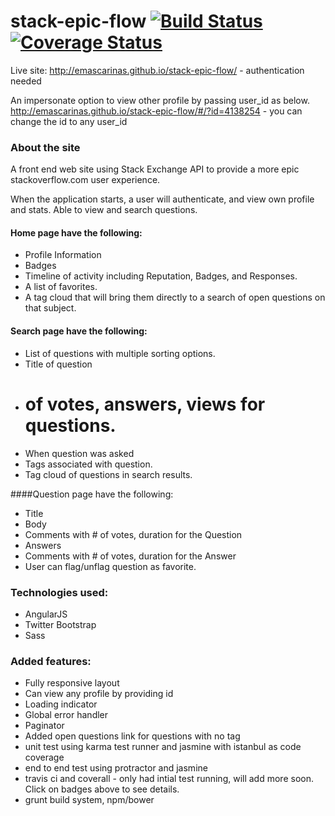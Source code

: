 # stack-epic-flow [![Build Status](https://travis-ci.org/emascarinas/stack-epic-flow.svg)](https://travis-ci.org/emascarinas/stack-epic-flow) [![Coverage Status](https://coveralls.io/repos/emascarinas/stack-epic-flow/badge.svg?branch=master)](https://coveralls.io/r/emascarinas/stack-epic-flow?branch=master)

Live site: http://emascarinas.github.io/stack-epic-flow/  - authentication needed

An impersonate option to view other profile by passing user_id as below.
http://emascarinas.github.io/stack-epic-flow/#/?id=4138254  - you can change the id to any user_id

### About the site
A front end web site using Stack Exchange API to provide a more epic stackoverflow.com user experience.

When the application starts, a user will authenticate, and view own profile and stats. Able to view and search questions.

#### Home page have the following:
* Profile Information
* Badges
* Timeline of activity including Reputation, Badges, and Responses.
* A list of favorites.
* A tag cloud that will bring them directly to a search of open questions on that subject.

#### Search page have the following:
* List of questions with multiple sorting options.
* Title of question
* # of votes, answers, views for questions.
* When question was asked
* Tags associated with question.
* Tag cloud of questions in search results.

####Question page have the following:
* Title
* Body
* Comments with # of votes, duration for the Question
* Answers
* Comments with # of votes, duration for the Answer
* User can flag/unflag question as favorite.

### Technologies used:
* AngularJS
* Twitter Bootstrap
* Sass

### Added features:
* Fully responsive layout
* Can view any profile by providing id
* Loading indicator
* Global error handler
* Paginator
* Added open questions link for questions with no tag
* unit test using karma test runner and jasmine with istanbul as code coverage
* end to end test using protractor and jasmine
* travis ci and coverall - only had intial test running, will add more soon. Click on badges above to see details.
* grunt build system, npm/bower 
